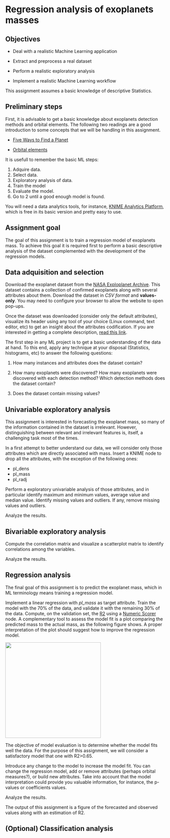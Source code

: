 # Regression analysis of exoplanets masses

## Objectives

* Deal with a realistic Machine Learning application 

* Extract and preprocess a real dataset

* Perform a realistic exploratory analysis

* Implement a realistic Machine Learning workflow

This assignment assumes a basic knowledge of descriptive Statistics.

## Preliminary steps

First, it is advisable to get a basic knowledge about exoplanets detection methods and orbital elements. The following two readings are a good introduction to some concepts that we will be handling in this assignment.

* [Five Ways to Find a Planet](https://exoplanets.nasa.gov/5-ways-to-find-a-planet/)

* [Orbital elements](https://en.wikipedia.org/wiki/Orbital_elements)

It is usefull to remember the basic ML steps:

1. Adquire data.
2. Select data.
3. Exploratory analysis of data.
4. Train the model
5. Evaluate the model.
6. Go to 2 until a good enough model is found.

You will need a data analytics tools, for instance, [KNIME Analytics Platform](https://www.knime.com/knime-software/knime-analytics-platform), which is free in its basic version and pretty easy to use. 

## Assignment goal

The goal of this assignment is to train a regression model of exoplanets mass. To achieve this goal it is required first to perform a basic descriptive analysis of the dataset complemented with the development of the regression models.

## Data adquisition and selection

Download the exoplanet dataset from the [NASA Exploplanet Archive](https://exoplanetarchive.ipac.caltech.edu/cgi-bin/TblView/nph-tblView?app=ExoTbls&config=PS). This dataset contains a collection of confirmed exoplanets along with several attributes about them. Download the dataset in *CSV format* and **values-only**. You may need to configure your browser to allow the website to open pop-ups.

Once the dataset was downloaded (consider only the default attributes), visualize its header using any tool of your choice (Linux command, text editor, etc) to get an insight about the attributes codification. If you are interested in getting a complete description, [read this link](https://exoplanetarchive.ipac.caltech.edu/docs/API_PS_columns.html).

The first step in any ML project is to get a basic understanding of the data at hand. To this end, apply any technique at your disposal (Statistics, histograms, etc) to answer the following questions:

1. How many instances and attributes does the dataset contain? <!--(Hint: Use the Statistics node)-->

2. How many exoplanets were discovered? How many exoplanets were discovered with each detection method? Which detection methods does the dataset contain? <!-- (Hint: The groupBy node is handy in to answer that kind of questions)-->

3. Does the dataset contain missing values?

## Univariable exploratory analysis

This assignment is interested in forecasting the exoplanet mass, so many of the information contained in the dataset is irrelevant. However, distinguishing between relevant and irrelevant features is, itself, a challenging task most of the times.

In a first attempt to better understand our data, we will consider only those attributes which are directly associated with mass. Insert a KNIME node to drop all the attributes, with the exception of the following ones:

* pl_dens
* pl_mass
* pl_radj

Perform a exploratory univariable analysis of those attributes, and in particular identify maximum and minimum values, average value and median value. Identify missing values and outliers. If any, remove missing values and outliers.

Analyze the results.

## Bivariable exploratory analysis

Compute the correlation matrix and visualize a scatterplot matrix to identify correlations among the variables. 

Analyze the results.

## Regression analysis

The final goal of this assignment is to predict the exoplanet mass, which in ML terminology means training a regression model.

Implement a linear regression with *pl_mass* as target attribute. Train the model with the 70% of the data, and validate it with the remaining 30% of the data. Compute, on the validation set, the [R2](https://en.wikipedia.org/wiki/Coefficient_of_determination) using a [Numeric Scorer](https://nodepit.com/node/org.knime.base.node.mine.scorer.numeric.NumericScorerNodeFactory) node. A complementary tool to assess the model fit is a plot comparing the predicted mass to the actual mass, as the following figure shows. A proper interpretation of the plot should suggest how to improve the regression model.

<img align="center" src="regression.png" width="300">

The objective of model evaluation is to determine whether the model fits well the data. For the purpose of this assignment, we will consider a satisfactory model that one with R2>0.65.

Introduce any change to the model to increase the model fit. You can change the regression model, add or remove attributes (perhaps orbital measures?), or build new attributes. Take into account that the model interpretation could provide you valuable information, for instance, the p-values or coefficients values.

Analyze the results.

The output of this assignment is a figure of the forecasted and observed values along with an estimation of R2.


## (Optional) Classification analysis



